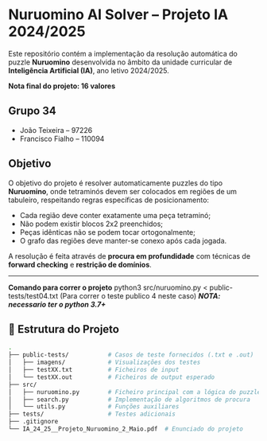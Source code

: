 # Nuruomino AI Solver – Projeto IA 2024/2025

Este repositório contém a implementação da resolução automática do puzzle **Nuruomino** desenvolvida no âmbito da unidade curricular de **Inteligência Artificial (IA)**, ano letivo 2024/2025.

**Nota final do projeto: 16 valores**

## Grupo 34
- João Teixeira – 97226  
- Francisco Fialho – 110094

## Objetivo
O objetivo do projeto é resolver automaticamente puzzles do tipo **Nuruomino**, onde tetraminós devem ser colocados em regiões de um tabuleiro, respeitando regras específicas de posicionamento:

- Cada região deve conter exatamente uma peça tetraminó;
- Não podem existir blocos 2x2 preenchidos;
- Peças idênticas não se podem tocar ortogonalmente;
- O grafo das regiões deve manter-se conexo após cada jogada.

A resolução é feita através de **procura em profundidade** com técnicas de **forward checking** e **restrição de domínios**.

---

**Comando para correr o projeto**
  python3 src/nuruomino.py < public-tests/test04.txt (Para correr o teste publico 4 neste caso)
  ***NOTA: necessario ter o python 3.7+***

## 📁 Estrutura do Projeto

```bash
.
├── public-tests/           # Casos de teste fornecidos (.txt e .out)
│   ├── imagens/            # Visualizações dos testes
│   ├── testXX.txt          # Ficheiros de input
│   └── testXX.out          # Ficheiros de output esperado
├── src/
│   ├── nuruomino.py        # Ficheiro principal com a lógica do puzzle
│   ├── search.py           # Implementação de algoritmos de procura
│   └── utils.py            # Funções auxiliares 
├── tests/                  # Testes adicionais 
├── .gitignore
└── IA_24_25__Projeto_Nuruomino_2_Maio.pdf  # Enunciado do projeto
